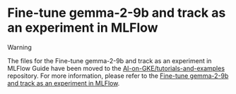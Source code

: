 # Fine-tune gemma-2-9b and track as an experiment in MLFlow

>[!WARNING]
>The files for the Fine-tune gemma-2-9b and track as an experiment in MLFlow Guide have been moved to the [AI-on-GKE/tutorials-and-examples](https://github.com/ai-on-gke/tutorials-and-examples) repository. For more information, please refer to the [Fine-tune gemma-2-9b and track as an experiment in MLFlow](https://gke-ai-labs.dev/docs/tutorials/mlflow/).

